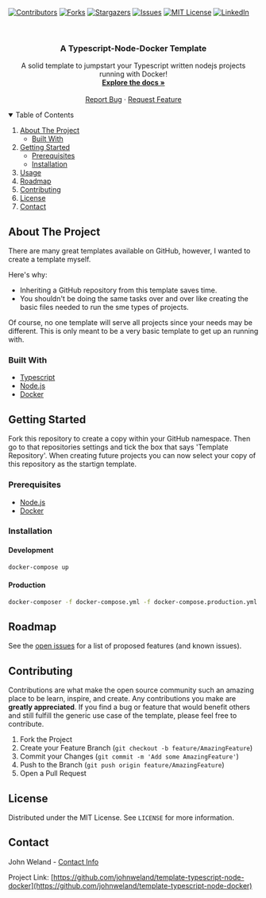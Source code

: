 <!--
*** Thanks for checking out the Best-README-Template. If you have a suggestion
*** that would make this better, please fork the repo and create a pull request
*** or simply open an issue with the tag "enhancement".
*** Thanks again! Now go create something AMAZING! :D
-->



<!-- PROJECT SHIELDS -->
<!--
*** I'm using markdown "reference style" links for readability.
*** Reference links are enclosed in brackets [ ] instead of parentheses ( ).
*** See the bottom of this document for the declaration of the reference variables
*** for contributors-url, forks-url, etc. This is an optional, concise syntax you may use.
*** https://www.markdownguide.org/basic-syntax/#reference-style-links
-->
[![Contributors][contributors-shield]][contributors-url]
[![Forks][forks-shield]][forks-url]
[![Stargazers][stars-shield]][stars-url]
[![Issues][issues-shield]][issues-url]
[![MIT License][license-shield]][license-url]
[![LinkedIn][linkedin-shield]][linkedin-url]



<!-- PROJECT LOGO -->
<br />

<h3 align="center">A Typescript-Node-Docker Template</h3>

<p align="center">
    A solid template to jumpstart your Typescript written nodejs projects running with Docker!
    <br />
    <a href="https://github.com/johnweland/template-typescript-node-docker"><strong>Explore the docs »</strong></a>
    <br />
    <br />
    <a href="https://github.com/johnweland/template-typescript-node-docker/issues">Report Bug</a>
    ·
    <a href="https://github.com/johnweland/template-typescript-node-docker/issues">Request Feature</a>
</p>




<!-- TABLE OF CONTENTS -->
<details open="open">
  <summary>Table of Contents</summary>
  <ol>
    <li>
      <a href="#about-the-project">About The Project</a>
      <ul>
        <li><a href="#built-with">Built With</a></li>
      </ul>
    </li>
    <li>
      <a href="#getting-started">Getting Started</a>
      <ul>
        <li><a href="#prerequisites">Prerequisites</a></li>
        <li><a href="#installation">Installation</a></li>
      </ul>
    </li>
    <li><a href="#usage">Usage</a></li>
    <li><a href="#roadmap">Roadmap</a></li>
    <li><a href="#contributing">Contributing</a></li>
    <li><a href="#license">License</a></li>
    <li><a href="#contact">Contact</a></li>
  </ol>
</details>



<!-- ABOUT THE PROJECT -->
## About The Project

There are many great templates available on GitHub, however, I wanted to create a template myself.

Here's why:
* Inheriting a GitHub repository from this template saves time.
* You shouldn't be doing the same tasks over and over like creating the basic files needed to run the sme types of projects.

Of course, no one template will serve all projects since your needs may be different. This is only meant to be a very basic template to get up an running with.

### Built With

* [Typescript](https://www.typescriptlang.org/)
* [Node.js](https://nodejs.org/)
* [Docker](https://www.docker.com/)



<!-- GETTING STARTED -->
## Getting Started

Fork this repository to create a copy within your GitHub namespace. Then go to that repositories settings and tick the box that says 'Template Repository'. When creating future projects you can now select your copy of this repository as the startign template.

### Prerequisites

* [Node.js](https://nodejs.org/)
* [Docker](https://www.docker.com/)

### Installation

#### Development    
```bash
docker-compose up
```
#### Production
```sh
docker-composer -f docker-compose.yml -f docker-compose.production.yml up -d
```

<!-- ROADMAP -->
## Roadmap

See the [open issues](https://github.com/johnweland/template-typescript-node-docker/issues) for a list of proposed features (and known issues).



<!-- CONTRIBUTING -->
## Contributing

Contributions are what make the open source community such an amazing place to be learn, inspire, and create. Any contributions you make are **greatly appreciated**. If you find a bug or feature that would benefit others and still fulfill the generic use case of the template, please feel free to contribute.

1. Fork the Project
2. Create your Feature Branch (`git checkout -b feature/AmazingFeature`)
3. Commit your Changes (`git commit -m 'Add some AmazingFeature'`)
4. Push to the Branch (`git push origin feature/AmazingFeature`)
5. Open a Pull Request



<!-- LICENSE -->
## License

Distributed under the MIT License. See `LICENSE` for more information.



<!-- CONTACT -->
## Contact

John Weland - [Contact Info](https://github.com/johnweland)

Project Link: [https://github.com/johnweland/template-typescript-node-docker](https://github.com/johnweland/template-typescript-node-docker)



<!-- MARKDOWN LINKS & IMAGES -->
<!-- https://www.markdownguide.org/basic-syntax/#reference-style-links -->
[contributors-shield]: https://img.shields.io/github/contributors/johnweland/template-typescript-node-docker?style=for-the-badge
[contributors-url]: https://github.com/johnweland/template-typescript-node-docker/graphs/contributors
[forks-shield]: https://img.shields.io/github/forks/johnweland/template-typescript-node-docker?style=for-the-badge
[forks-url]: https://github.com/johnweland/template-typescript-node-docker/network/members
[stars-shield]: https://img.shields.io/github/stars/johnweland/template-typescript-node-docker?style=for-the-badge
[stars-url]: https://github.com/johnweland/template-typescript-node-docker/stargazers
[issues-shield]: https://img.shields.io/github/issues/johnweland/template-typescript-node-docker?style=for-the-badge
[issues-url]: https://github.com/johnweland/template-typescript-node-docker/issues
[license-shield]: https://img.shields.io/github/license/johnweland/template-typescript-node-docker?style=for-the-badge
[license-url]: https://github.com/johnweland/template-typescript-node-docker/blob/master/LICENSE
[linkedin-shield]: https://img.shields.io/badge/-LinkedIn-black.svg?style=for-the-badge&logo=linkedin&colorB=555
[linkedin-url]: https://linkedin.com/in/johnweland
